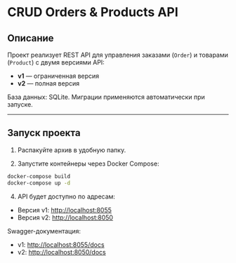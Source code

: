 # CRUD Orders & Products API

## Описание

Проект реализует REST API для управления заказами (`Order`) и товарами (`Product`) с двумя версиями API:

* **v1** — ограниченная версия
* **v2** — полная версия

База данных: SQLite. Миграции применяются автоматически при запуске.

---

## Запуск проекта

1. Распакуйте архив в удобную папку.

2. Запустите контейнеры через Docker Compose:

```bash
docker-compose build
docker-compose up -d
```

4. API будет доступно по адресам:

* Версия v1: [http://localhost:8055](http://localhost:8055)
* Версия v2: [http://localhost:8050](http://localhost:8050)

Swagger-документация:

* v1: [http://localhost:8055/docs](http://localhost:8055/docs)
* v2: [http://localhost:8050/docs](http://localhost:8050/docs)

